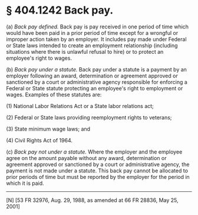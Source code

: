 # § 404.1242   Back pay.

(a) *Back pay defined.* Back pay is pay received in one period of time which would have been paid in a prior period of time except for a wrongful or improper action taken by an employer. It includes pay made under Federal or State laws intended to create an employment relationship (including situations where there is unlawful refusal to hire) or to protect an employee's right to wages.


(b) *Back pay under a statute.* Back pay under a statute is a payment by an employer following an award, determination or agreement approved or sanctioned by a court or administrative agency responsible for enforcing a Federal or State statute protecting an employee's right to employment or wages. Examples of these statutes are:


(1) National Labor Relations Act or a State labor relations act;


(2) Federal or State laws providing reemployment rights to veterans;


(3) State minimum wage laws; and


(4) Civil Rights Act of 1964.


(c) *Back pay not under a statute.* Where the employer and the employee agree on the amount payable without any award, determination or agreement approved or sanctioned by a court or administrative agency, the payment is not made under a statute. This back pay cannot be allocated to prior periods of time but must be reported by the employer for the period in which it is paid.



---

[N] [53 FR 32976, Aug. 29, 1988, as amended at 66 FR 28836, May 25, 2001] 





